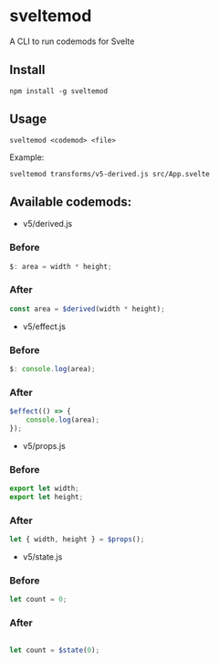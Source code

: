 # sveltemod

A CLI to run codemods for Svelte

## Install
```
npm install -g sveltemod
```

## Usage
```
sveltemod <codemod> <file>
```

Example:
```
sveltemod transforms/v5-derived.js src/App.svelte

```


## Available codemods:
- v5/derived.js

### Before
```js
$: area = width * height;
```

### After
```js
const area = $derived(width * height);
```

- v5/effect.js

### Before
```js
$: console.log(area);
```

### After
```js
$effect(() => {
    console.log(area);
});

```


- v5/props.js

### Before
```js
export let width;
export let height;

```

### After
```js
let { width, height } = $props();

```


- v5/state.js

### Before
```js
let count = 0;
```

### After
```js

let count = $state(0);
```

